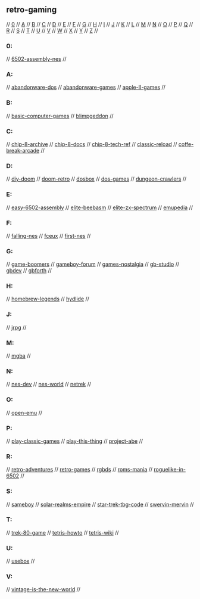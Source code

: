 ## retro-gaming

// [0](#0) // [A](#a) // [B](#b) // [C](#c) // [D](#d) // [E](#e) // [F](#f) // [G](#g)
// [H](#h) // [I](#i) // [J](#j) // [K](#k) // [L](#l) // [M](#m) // [N](#n) // [O](#o)
// [P](#p) // [Q](#q) // [R](#r) // [S](#s) // [T](#t) // [U](#u) // [V](#v) // [W](#w)
// [X](#x) // [Y](#y) // [Z](#z) //

### 0:
// [6502-assembly-nes](https://100r.co/site/6502_assembly.html)
//

### A:
// [abandonware-dos](https://www.abandonwaredos.com)
// [abandonware-games](https://www.myabandonware.com)
// [apple-II-games](https://archive.org/details/softwarelibrary_apple_games)
//

### B:
// [basic-computer-games](https://github.com/coding-horror/basic-computer-games)
// [blimpgeddon](https://narwhal.itch.io/blimpgeddon)
//

### C:
// [chip-8-archive](https://johnearnest.github.io/chip8Archive/)
// [chip-8-docs](https://github.com/mattmikolay/chip-8)
// [chip-8-tech-ref](http://devernay.free.fr/hacks/chip8/C8TECH10.HTM)
// [classic-reload](https://classicreload.com)
// [coffe-break-arcade](https://www.coffeebreakarcade.com)
//

### D:
// [diy-doom](https://github.com/amroibrahim/DIYDoom)
// [doom-retro](https://github.com/bradharding/doomretro)
// [dosbox](https://www.dosbox.com/)
// [dos-games](https://dosgames.com)
// [dungeon-crawlers](https://dungeoncrawlers.org/)
//

### E:
// [easy-6502-assembly](https://skilldrick.github.io/easy6502/)
// [elite-beebasm](https://github.com/markmoxon/cassette-elite-beebasm)
// [elite-zx-spectrum](https://worldofspectrum.org/archive/software/games/elite-firebird-software-ltd)
// [emupedia](https://github.com/Emupedia/emupedia.github.io)
//

### F:
// [falling-nes](https://github.com/vblank182/falling-nes)
// [fceux](https://github.com/TASVideos/fceux)
// [first-nes](https://github.com/gregkrsak/first_nes)
//

### G:
// [game-boomers](http://www.gameboomers.com/)
// [gameboy-forum](https://gbdev.io)
// [games-nostalgia](https://gamesnostalgia.com)
// [gb-studio](https://chrismaltby.itch.io/gb-studio)
// [gbdev](https://gbdev.io/)
// [gbforth](https://gbforth.org/)
//

### H:
// [homebrew-legends](https://www.homebrewlegends.com/)
// [hydlide](http://www.hardcoregaming101.net/hydlide-article/)
//

### J:
// [jrpg](https://en.wikipedia.org/wiki/History_of_Eastern_role-playing_video_games#Japanese_role-playing_games)
//

### M:
// [mgba](https://mgba.io/)
//

### N:
// [nes-dev](https://wiki.nesdev.com/w/index.php/Nesdev_Wiki)
// [nes-world](http://www.nesworld.com/)
// [netrek](https://www.netrek.org/)
//

### O:
// [open-emu](https://openemu.org)
//

### P:
// [play-classic-games](https://playclassic.games/)
// [play-this-thing](http://www.playthisthing.com/)
// [project-abe](https://felipemanga.github.io/ProjectABE/)
//

### R:
// [retro-adventures](http://www.retroadventures.net/)
// [retro-games](https://www.retrogames.cz/?language=EN)
// [rgbds](https://rgbds.gbdev.io/)
// [roms-mania](https://romsmania.cc/)
// [roguelike-in-6502](https://www.youtube.com/watch?v=whhTuBpkcrY&list=PL7IgmhqRiwzEIVAOhZWnby6WPsQ8alFSI)
//

### S:
// [sameboy](https://sameboy.github.io)
// [solar-realms-empire](http://www-cs-students.stanford.edu/~amitp/Articles/SRE-Documentation.html)
// [star-trek-tbg-code](https://www.codeproject.com/Articles/28228/Star-Trek-1971-Text-Game)
// [swervin-mervin](https://github.com/buntine/SwervinMervin)
//

### T:
// [trek-80-game](https://www.richardloxley.com/trek80/)
// [tetris-howto](https://www.wikihow.com/Play-Tetris)
// [tetris-wiki](https://tetris.fandom.com/wiki/)
//

### U:
// [usebox](gemini://capsule.usebox.net/games/)
//

### V:
// [vintage-is-the-new-world](https://vintageisthenewold.com/)
//

